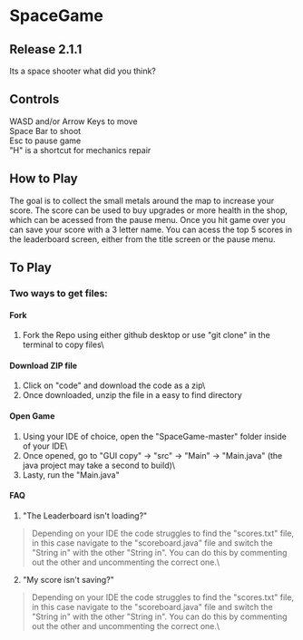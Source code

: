 # SpaceGame

## Release 2.1.1

Its a space shooter what did you think?

## Controls 

WASD and/or Arrow Keys to move\
Space Bar to shoot\
Esc to pause game\
"H" is a shortcut for mechanics repair

## How to Play

The goal is to collect the small metals around the map to increase your score. The score can be used to buy upgrades or more health in the shop, which can be acessed from the pause menu. Once you hit game over you can save your score with a 3 letter name. You can acess the top 5 scores in the leaderboard screen, either from the title screen or the pause menu.

## To Play

### Two ways to get files:

#### Fork

1. Fork the Repo using either github desktop or use "git clone" in the terminal to copy files\

#### Download ZIP file

1. Click on "code" and download the code as a zip\
2. Once downloaded, unzip the file in a easy to find directory

#### Open Game

1. Using your IDE of choice, open the "SpaceGame-master" folder inside of your IDE\
2. Once opened, go to "GUI copy" -> "src" -> "Main" -> "Main.java" (the java project may take a second to build)\
3. Lasty, run the "Main.java"

#### FAQ

1. "The Leaderboard isn't loading?"
> Depending on your IDE the code struggles to find the "scores.txt" file, in this case navigate to the "scoreboard.java" file and switch the "String in" with the other "String in". You can do this by commenting out the other and uncommenting the correct one.\

2. "My score isn't saving?"
> Depending on your IDE the code struggles to find the "scores.txt" file, in this case navigate to the "scoreboard.java" file and switch the "String in" with the other "String in". You can do this by commenting out the other and uncommenting the correct one.\
